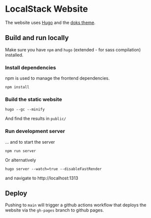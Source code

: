 LocalStack Website
==================

The website uses [Hugo](https://github.com/gohugoio/hugo) and the [doks theme](https://github.com/h-enk/doks).

## Build and run locally

Make sure you have `npm` and `hugo` (extended - for sass compilation) installed.

### Install dependencies

npm is used to manage the frontend dependencies.

    npm install

### Build the static website

    hugo --gc --minify

And find the results in `public/`

### Run development server

... and to start the server

    npm run server

Or alternatively

    hugo server --watch=true --disableFastRender

and navigate to http://localhost:1313

## Deploy

Pushing to `main` will trigger a github actions workflow that deploys the website via the `gh-pages` branch to github pages.

